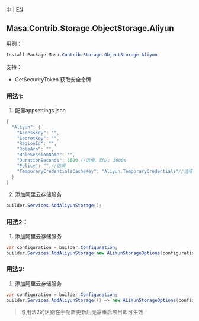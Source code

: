 中 | [EN](README.md)

## Masa.Contrib.Storage.ObjectStorage.Aliyun

用例：

```C#
Install-Package Masa.Contrib.Storage.ObjectStorage.Aliyun
```

支持：
* GetSecurityToken 获取安全令牌

### 用法1:

1. 配置appsettings.json
``` C#
{
  "Aliyun": {
    "AccessKey": "",
    "SecretKey": "",
    "RegionId": "",
    "RoleArn": "",
    "RoleSessionName": "",
    "DurationSeconds": 3600,//选填、默认: 3600s
    "Policy": "",//选填
    "TemporaryCredentialsCacheKey": "Aliyun.TemporaryCredentials"//选填、默认: Aliyun.TemporaryCredentials
  }
}
```

2. 添加阿里云存储服务

```C#
builder.Services.AddAliyunStorage();
```

### 用法2：

1. 添加阿里云存储服务

```C#
var configuration = builder.Configuration;
builder.Services.AddAliyunStorage(new ALiYunStorageOptions(configuration["Aliyun:AccessKey"], configuration["Aliyun:SecretKey"], configuration["Aliyun:RegionId"], configuration["Aliyun:RoleArn"], configuration["Aliyun:RoleSessionName"]));
```

### 用法3:

1. 添加阿里云存储服务

```C#
var configuration = builder.Configuration;
builder.Services.AddAliyunStorage(() => new ALiYunStorageOptions(configuration["Aliyun:AccessKey"], configuration["Aliyun:SecretKey"], configuration["Aliyun:RegionId"], configuration["Aliyun:RoleArn"], configuration["Aliyun:RoleSessionName"]));
```

> 与用法2的区别在于配置更新后无需重启项目即可生效